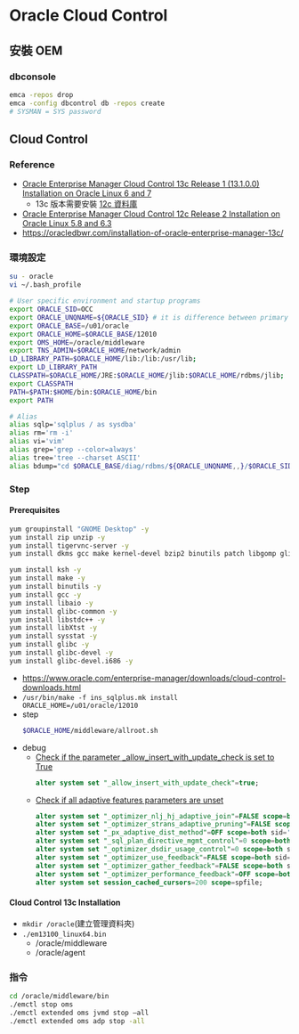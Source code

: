# Oracle Cloud Control
## 安裝 OEM
### dbconsole
```bash
emca -repos drop
emca -config dbcontrol db -repos create
# SYSMAN = SYS password
```

## Cloud Control
### Reference
- [Oracle Enterprise Manager Cloud Control 13c Release 1 (13.1.0.0) Installation on Oracle Linux 6 and 7](https://oracle-base.com/articles/13c/cloud-control-13cr1-installation-on-oracle-linux-6-and-7)
    - 13c 版本需要安裝 [12c 資料庫](https://www.oracle.com/database/technologies/oracle12c-linux-12201-downloads.html#license-lightbox)
- [Oracle Enterprise Manager Cloud Control 12c Release 2 Installation on Oracle Linux 5.8 and 6.3](https://oracle-base.com/articles/12c/cloud-control-12cr2-installation-on-oracle-linux-5-and-6)
- https://oracledbwr.com/installation-of-oracle-enterprise-manager-13c/

### 環境設定
```bash
su - oracle
vi ~/.bash_profile

# User specific environment and startup programs
export ORACLE_SID=OCC
export ORACLE_UNQNAME=${ORACLE_SID} # it is difference between primary and standby database
export ORACLE_BASE=/u01/oracle
export ORACLE_HOME=$ORACLE_BASE/12010
export OMS_HOME=/oracle/middleware
export TNS_ADMIN=$ORACLE_HOME/network/admin
LD_LIBRARY_PATH=$ORACLE_HOME/lib:/lib:/usr/lib;
export LD_LIBRARY_PATH
CLASSPATH=$ORACLE_HOME/JRE:$ORACLE_HOME/jlib:$ORACLE_HOME/rdbms/jlib;
export CLASSPATH
PATH=$PATH:$HOME/bin:$ORACLE_HOME/bin
export PATH

# Alias
alias sqlp='sqlplus / as sysdba'
alias rm='rm -i'
alias vi='vim'
alias grep='grep --color=always'
alias tree='tree --charset ASCII'
alias bdump="cd $ORACLE_BASE/diag/rdbms/${ORACLE_UNQNAME,,}/$ORACLE_SID/trace"
```

### Step
#### Prerequisites
```bash
yum groupinstall "GNOME Desktop" -y
yum install zip unzip -y
yum install tigervnc-server -y
yum install dkms gcc make kernel-devel bzip2 binutils patch libgomp glibc-headers glibc-devel kernel-headers -y

yum install ksh -y
yum install make -y
yum install binutils -y
yum install gcc -y
yum install libaio -y
yum install glibc-common -y
yum install libstdc++ -y
yum install libXtst -y
yum install sysstat -y
yum install glibc -y
yum install glibc-devel -y
yum install glibc-devel.i686 -y
```

- https://www.oracle.com/enterprise-manager/downloads/cloud-control-downloads.html
- `/usr/bin/make -f ins_sqlplus.mk install ORACLE_HOME=/u01/oracle/12010`
- step
    ```bash
    $ORACLE_HOME/middleware/allroot.sh
    ```
- debug
    - [Check if the parameter _allow_insert_with_update_check is set to True](https://support.oracle.com/epmos/faces/DocumentDisplay?_afrLoop=243960029504400&parent=EXTERNAL_SEARCH&sourceId=PROBLEM&id=2254373.1&_afrWindowMode=0&_adf.ctrl-state=619vyroih_4)
        ```sql
        alter system set "_allow_insert_with_update_check"=true;
        ```
    - [Check if all adaptive features parameters are unset](https://support.oracle.com/epmos/faces/DocumentDisplay?_afrLoop=30402886325103&parent=EXTERNAL_SEARCH&sourceId=PROBLEM&id=2635383.1&_afrWindowMode=0&_adf.ctrl-state=ke9nvuv68_4)
        ```sql
        alter system set "_optimizer_nlj_hj_adaptive_join"=FALSE scope=both sid='*';
        alter system set "_optimizer_strans_adaptive_pruning"=FALSE scope=both sid='*';
        alter system set "_px_adaptive_dist_method"=OFF scope=both sid='*';
        alter system set "_sql_plan_directive_mgmt_control"=0 scope=both sid='*';
        alter system set "_optimizer_dsdir_usage_control"=0 scope=both sid='*';
        alter system set "_optimizer_use_feedback"=FALSE scope=both sid='*';
        alter system set "_optimizer_gather_feedback"=FALSE scope=both sid='*';
        alter system set "_optimizer_performance_feedback"=OFF scope=both sid='*';
        alter system set session_cached_cursors=200 scope=spfile;
        ```

#### Cloud Control 13c Installation
- `mkdir /oracle`(建立管理資料夾)
- `./em13100_linux64.bin`
    - /oracle/middleware
    - /oracle/agent

### 指令
```bash
cd /oracle/middleware/bin
./emctl stop oms
./emctl extended oms jvmd stop –all
./emctl extended oms adp stop -all
```